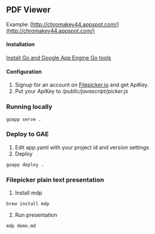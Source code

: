 ## PDF Viewer

Example: [http://chromakey44.appspot.com/](http://chromakey44.appspot.com/)

#### Installation

[Install Go and Google App Engine Go tools](https://cloud.google.com/appengine/docs/go/gettingstarted/introduction)

#### Configuration

1. Signup for an account on [Filepicker.io](https://www.filepicker.io) and get ApiKey.
2. Put your ApiKey to */public/javascript/picker.js*

### Running locally

```
goapp serve .
```

### Deploy to GAE

1. Edit app.yaml with your project id and version settings
2. Deploy

```
goapp deploy .
```

### Filepicker plain text presentation

1. Install mdp

```
brew install mdp
```

2. Run presentation

```
mdp demo.md
```
